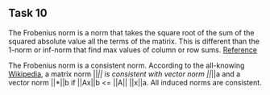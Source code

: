 ## Task 10

The Frobenius norm is a norm that takes the square root of the sum of the squared absolute value all the terms of the matirix.
This is different than the 1-norm or inf-norm that find max values of column or row sums. [Reference](http://mathworld.wolfram.com/FrobeniusNorm.html)

The Frobenius norm is a consistent norm. According to the all-knowing [Wikipedia](https://en.wikipedia.org/wiki/Matrix_norm#Consistent_norms), a matrix norm ||*|| is consistent with vector
norm ||*||a and a vector norm ||*||b if ||Ax||b <= ||A|| ||x||a. All induced norms are consistent.
